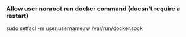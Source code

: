 ### Allow user nonroot run docker command (doesn't require a restart)
sudo setfacl -m user:username:rw /var/run/docker.sock
